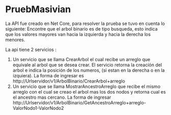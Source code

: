 # PruebMasivian
La API fue creado en Net Core, para resolver la prueba se tuvo en cuenta lo siguiente:
Encontre que el arbol binario es de tipo busqueda, esto indica que los valores mayores van hacia la izquierda y hacia la derecha los menores.

La api tiene 2 servicios :

1. Un servicio que se llama CrearArbol el cual recibe un arreglo que equivale al arbol que se desea crear.  El servicio retorna
   la creacíón del arbol e indica la posición de los numeros, (si estan en la derecha o en la izquiera).
   La forma de ingresar es http://Urlservidor/v1/ArbolBinario/CrearArbol+arreglo
2. Un servicio que se llama MostrarAncestroArreglo que recibe el mismo arreglo con el cual se creao el arbol mas los dos nodos y retorna 
   cual es el ancestro mas cercano. La forma de ingresar http://Urlservidor/v1/ArbolBinario/GetAncestroArreglo+arreglo-ValorNodo1-ValorNodo2


